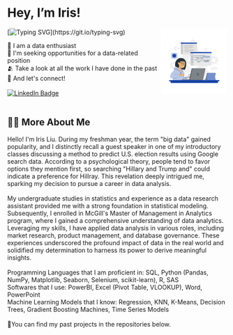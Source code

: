 <h1> Hey, I’m Iris! </h1>

<img src="./images/Hand coding-rafiki.png" width="30%" alt="vector" align="right"> 

[![Typing SVG](https://readme-typing-svg.herokuapp.com?font=Montserrat&color=blue&vCenter=true&lines=Data+Analytics💻;Market+Analytics🍀;Business+Intelligence🎉;Machine+Learning🗝️;Product+Management📊;)](https://git.io/typing-svg)


<div align = "left">
  👀 I am a data enthusiast<br>
  📖 I'm seeking opportunities for a data-related position<br>
  🫂 Take a look at all the work I have done in the past<br>
  🔭 And let's connect!

  </div>
<br> 


<div id="badges" align = "left">

  <a href="https://www.linkedin.com/in/xinran-iris-liu/">
    <img src="https://img.shields.io/badge/LinkedIn-0072b1?style=for-the-badge&logo=linkedin&logoColor=white" alt="LinkedIn Badge"/>
  </a>

  
  
 <!--- <a href="https://www.hackerrank.com/aa17011?hr_r=1">
    <img src="https://img.shields.io/badge/HackerRank-Green?style=for-the-badge&logo=hackerrank&logoColor=black" alt="HackerRank Badge"/>
  </a>
  <a href="https://www.codechef.com/users/anna_albert21">
    <img src="https://img.shields.io/badge/Codechef-brown?style=for-the-badge&logo=codechef&logoColor=white" alt="Codechef Badge"/>
  </a>) --->
</div>

<br>

## 👩‍💻 More About Me
<div align = "center">
</div>

Hello! I'm Iris Liu. During my freshman year, the term "big data" gained popularity, and I distinctly recall a guest speaker in one of my introductory classes discussing a method to predict U.S. election results using Google search data. According to a psychological theory, people tend to favor options they mention first, so searching "Hillary and Trump and" could indicate a preference for Hillray. This revelation deeply intrigued me, sparking my decision to pursue a career in data analysis. 
<br>
<br>
My undergraduate studies in statistics and experience as a data research assistant provided me with a strong foundation in statistical modeling. Subsequently, I enrolled in McGill's Master of Management in Analytics program, where I gained a comprehensive understanding of data analytics. Leveraging my skills, I have applied data analysis in various roles, including market research, product management, and database governance. These experiences underscored the profound impact of data in the real world and solidified my determination to harness its power to derive meaningful insights.
<br>
<br>
Programming Languages that I am proficient in: SQL, Python (Pandas, NumPy, Matplotlib, Seaborn, Selenium, scikit-learn), R, SAS
<br>
Softwares that I use: PowerBI, Excel (Pivot Table, VLOOKUP), Word, PowerPoint
<br>
Machine Learning Models that I know: Regression, KNN, K-Means, Decision Trees, Gradient Boosting Machines, Time Series Models
<br>
<br>
🎏You can find my past projects in the repositories below.



<!---
## 🔝 Top Repositories
<div align = "center">
<a href="https://github.com/Annarhysa/Book-Recommendation">
  <img align="center" src="https://github-readme-stats.vercel.app/api/pin/?username=Annarhysa&repo=Book-Recommendation&theme=transparent" />
</a>
<a href="https://github.com/Annarhysa/Stock-Market-Advisor">
  <img align="center" src="https://github-readme-stats.vercel.app/api/pin/?username=Annarhysa&repo=Stock-Market-Advisor&theme=transparent" />
</a>
<a href="https://github.com/Annarhysa/Code-Translator">
  <img align="center" src="https://github-readme-stats.vercel.app/api/pin/?username=Annarhysa&repo=Code-Translator&theme=transparent" />
</a>
<a href="https://github.com/Annarhysa/CareerWise">
  <img align="center" src="https://github-readme-stats.vercel.app/api/pin/?username=Annarhysa&repo=CareerWise&theme=transparent" />
</a>
</div>
--->

<!---
Annarhysa/Annarhysa is a ✨ special ✨ repository because its `README.md` (this file) appears on your GitHub profile.
You can click the Preview link to take a look at your changes.
--->
